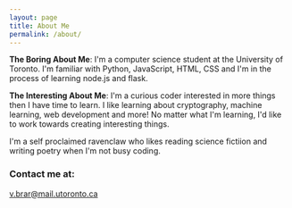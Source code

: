 ```yaml
---
layout: page
title: About Me
permalink: /about/
---
```


**The Boring About Me**: I'm a computer science student at the University of Toronto. 
I'm familiar with Python, JavaScript, HTML, CSS and I'm in the process of learning node.js and flask. 

**The Interesting About Me**: I'm a curious coder interested in more things then I have time to learn.
I like learning about cryptography, machine learning, web development and more! No matter what I'm learning, 
I'd like to work towards creating interesting things. 

I'm a self proclaimed ravenclaw who likes reading science fictiion and writing poetry when I'm not busy
coding.  

### Contact me at:

[v.brar@mail.utoronto.ca](v.brar@mail.utoronto.ca)



